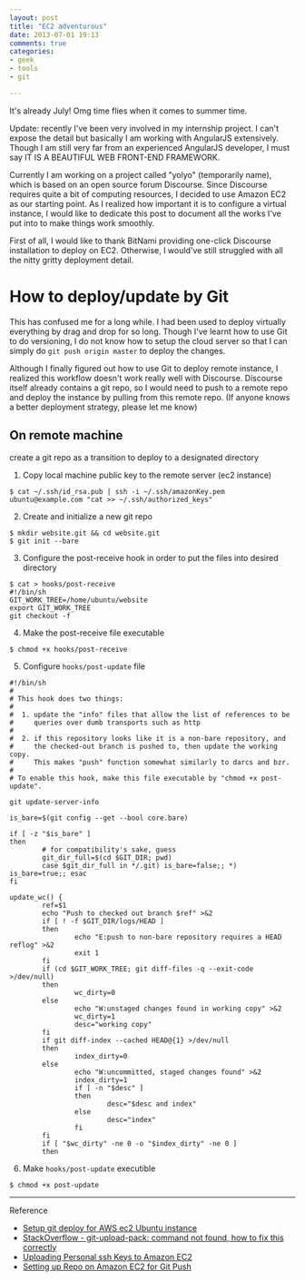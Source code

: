 ```yaml
---
layout: post
title: "EC2 adventurous"
date: 2013-07-01 19:13
comments: true
categories:
- geek
- tools
- git

---
```


It's already July! Omg time flies when it comes to summer time.

Update: recently I've been very involved in my internship project. I can't expose the detail but basically I am working with AngularJS extensively. Though I am still very far from an experienced AngularJS developer, I must say IT IS A BEAUTIFUL WEB FRONT-END FRAMEWORK.

Currently I am working on a project called "yolyo" (temporarily name), which is based on an open source forum Discourse. Since Discourse requires quite a bit of computing resources, I decided to use Amazon EC2 as our starting point. As I realized how important it is to configure a virtual instance, I would like to dedicate this post to document all the works I've put into to make things work smoothly.

First of all, I would like to thank BitNami providing one-click Discourse installation to deploy on EC2. Otherwise, I would've still struggled with all the nitty gritty deployment detail.

# How to deploy/update by Git
This has confused me for a long while. I had been used to deploy virtually everything by drag and drop for so long. Though I've learnt how to use Git to do versioning, I do not know how to setup the cloud server so that I can simply do `git push origin master` to deploy the changes.

Although I finally figured out how to use Git to deploy remote instance, I realized this workflow doesn't work really well with Discourse. Discourse itself already contains a git repo, so I would need to push to a remote repo and deploy the instance by pulling from this remote repo. (If anyone knows a better deployment strategy, please let me know)

## On remote machine
create a git repo as a transition to deploy to a designated directory

1. Copy local machine public key to the remote server (ec2 instance)
``` shell
$ cat ~/.ssh/id_rsa.pub | ssh -i ~/.ssh/amazonKey.pem ubuntu@example.com "cat >> ~/.ssh/authorized_keys"
```
2. Create and initialize a new git repo
``` shell
$ mkdir website.git && cd website.git
$ git init --bare
```
3. Configure the post-receive hook in order to put the files into desired directory
``` shell
$ cat > hooks/post-receive
#!/bin/sh
GIT_WORK_TREE=/home/ubuntu/website
export GIT_WORK_TREE
git checkout -f
```
4. Make the post-receive file executable

``` shell
$ chmod +x hooks/post-receive
```

5. Configure `hooks/post-update` file
``` shell
#!/bin/sh
#
# This hook does two things:
#
#  1. update the "info" files that allow the list of references to be
#     queries over dumb transports such as http
#
#  2. if this repository looks like it is a non-bare repository, and
#     the checked-out branch is pushed to, then update the working copy.
#     This makes "push" function somewhat similarly to darcs and bzr.
#
# To enable this hook, make this file executable by "chmod +x post-update".

git update-server-info

is_bare=$(git config --get --bool core.bare)

if [ -z "$is_bare" ]
then
        # for compatibility's sake, guess
        git_dir_full=$(cd $GIT_DIR; pwd)
        case $git_dir_full in */.git) is_bare=false;; *) is_bare=true;; esac
fi

update_wc() {
        ref=$1
        echo "Push to checked out branch $ref" >&2
        if [ ! -f $GIT_DIR/logs/HEAD ]
        then
                echo "E:push to non-bare repository requires a HEAD reflog" >&2
                exit 1
        fi
        if (cd $GIT_WORK_TREE; git diff-files -q --exit-code >/dev/null)
        then
                wc_dirty=0
        else
                echo "W:unstaged changes found in working copy" >&2
                wc_dirty=1
                desc="working copy"
        fi
        if git diff-index --cached HEAD@{1} >/dev/null
        then
                index_dirty=0
        else
                echo "W:uncommitted, staged changes found" >&2
                index_dirty=1
                if [ -n "$desc" ]
                then
                        desc="$desc and index"
                else
                        desc="index"
                fi
        fi
        if [ "$wc_dirty" -ne 0 -o "$index_dirty" -ne 0 ]
        then
```
6. Make `hooks/post-update` executible
``` shell
$ chmod +x post-update
```




***
Reference

* [Setup git deploy for AWS ec2 Ubuntu instance](http://www.jeffhoefs.com/2012/09/setup-git-deploy-for-aws-ec2-ubuntu-instance/)
* [StackOverflow - git-upload-pack: command not found, how to fix this correctly](http://stackoverflow.com/questions/225291/git-upload-pack-command-not-found-how-to-fix-this-correctly)
* [Uploading Personal ssh Keys to Amazon EC2 ](http://alestic.com/2010/10/ec2-ssh-keys)
* [Setting up Repo on Amazon EC2 for Git Push ](http://blog.gbinghan.com/2012/05/setting-up-repo-on-amazon-ec2-for-git.html)


